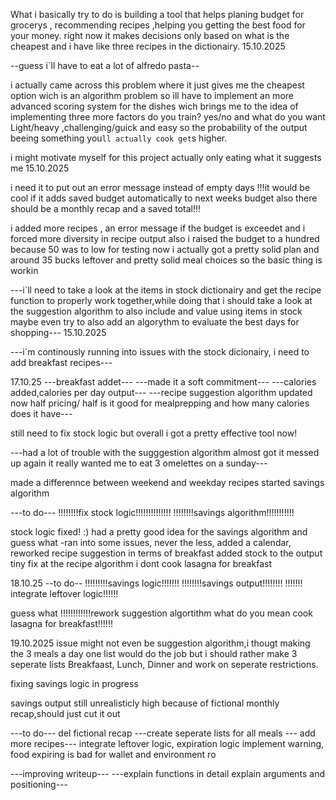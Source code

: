 What i basically try to do is building a tool that helps planing budget for grocerys , recommending recipes ,helping you getting the best food for your money.
right now it makes decisions only based on what is the cheapest and i have like three recipes in the dictionairy.
15.10.2025

--guess i`ll have to eat a lot of alfredo pasta--

i actually came across this problem where it just gives me the cheapest option wich is an algorithm problem so ìll have to implement an more advanced scoring system for the dishes wich brings me to the idea of implementing three more factors do you train? yes/no and what do you want Light/heavy ,challenging/guick and easy so the probability of the output beeing something you`ll actually cook get`s higher.

i might motivate myself for this project actually only eating what it suggests me
15.10.2025

i need it to put out an error message instead of empty days
!!!it would be cool if it adds saved budget automatically to next weeks budget
also there should be a monthly recap and a saved total!!!

i added more recipes , an error message if the budget is exceedet and i forced more diversity in recipe output also i raised the budget to a hundred because 50 was to low for testing now i actually got a pretty solid plan and around 35 bucks leftover and pretty solid meal choices so the basic thing is workin

---i`ll need to take a look at the items in stock dictionairy and get the recipe function to properly work together,while doing that i should take a look at the suggestion algorithm to also include and value using items in stock maybe even try to also add an algorythm to evaluate the best days for shopping---
15.10.2025

---i`m continously running into issues with the stock dicionairy, i need to add breakfast recipes---

17.10.25
---breakfast addet--- ---made it a soft commitment--- ---calories added,calories per day output--- ---recipe suggestion algorithm updated now half pricing/ half is it good for mealprepping and how many calories does it have---

still need to fix stock logic but overall i got a pretty effective tool now!

---had a lot of trouble with the sugggestion algorithm almost got it messed up again it really wanted me to eat 3 omelettes on a sunday---

made a differennce between weekend and weekday recipes
started savings algorithm

---to do---
!!!!!!!!fix stock logic!!!!!!!!!!!!!!
!!!!!!!!savings algorithm!!!!!!!!!!!

stock logic fixed! :) had a pretty good idea for the savings algorithm and guess what -ran into some issues, never the less, added a calendar, reworked recipe suggestion in terms of breakfast added stock to the output tiny fix at the recipe algorithm i dont cook lasagna for breakfast

18.10.25
--to do--
!!!!!!!!!savings logic!!!!!!!
!!!!!!!!savings output!!!!!!!!
!!!!!!! integrate leftover logic!!!!!!

guess what !!!!!!!!!!!!rework suggestion algortithm what do you mean cook lasagna for breakfast!!!!!!

19.10.2025
issue might not even be suggestion algorithm,i thougt making the 3 meals a day one list would do the job but i should rather make 3 seperate lists Breakfaast, Lunch, Dinner and work on seperate restrictions.

fixing savings logic in progress

savings output still unrealisticly high because of fictional monthly recap,should just cut it out



---to do--- del fictional recap
---create seperate lists for all meals
--- add more recipes---
integrate leftover logic, expiration logic implement warning, food expiring is bad for wallet and environment
ro


---improving writeup---
---explain functions in detail explain arguments and positioning---
